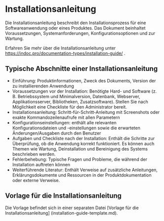 # Installationsanleitung
Die Installationsanleitung beschreibt den Installationsprozess für eine Softwareanwendung oder eines Produktes.
Das Dokument beinhaltet Voraussetzungen, Systemanforderungen, Konfigurationsoptionen und zur Wartung.

Erfahren Sie mehr über die Installationsanleitung unter https://indoc.pro/documentation-types/installation-guide/ .

## Typische Abschnitte einer Installationsanleitung

- Einführung: Produktinformationen, Zweck des Dokuments, Version der zu installierenden Anwendung
- Voraussetzungen vor der Installation: Benötigte Hard- und Software (z. B. Betriebssystem und Minimalversion, Datenbank, Webserver, Applikationsserver, Bibliotheken, Zusatzsoftware). Stellen Sie nach Möglichkeit eine Checkliste für den Administrator bereit.
- Installationsanleitung: Schritt-für-Schritt-Anleitung mit Screenshots oder exakte Kommandozeilenaufrufe mit allen Parametern
- Konfigurationseinstellungen: enthält alle relevanten Konfigurationsdateien und -einstellungen sowie die erwarteten Änderungen/Ausgaben durch den Benutzer
- Aufgaben und Checkliste nach der Installation: Enthält die Schritte zur Überprüfung, ob die Anwendung korrekt funktioniert. Es können auch Themen wie Wartung, Deinstallation und Bereinigung des Systems beschrieben werden.
- Fehlerbehebung: Typische Fragen und Probleme, die während der Installation auftreten können
- Weiterführende Literatur: Enthält Verweise auf zusätzliche Anleitungen, Erklärungsdokumente und Ressourcen in der Produktdokumentation oder externe Verweise.

## Vorlage für die Installationsanleitung
Die Vorlage befindet sich in einer separaten Datei [Vorlage für die Installationsanleitung] (installation-guide-template.md).
